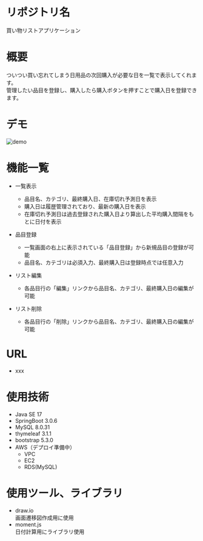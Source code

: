 # リポジトリ名
買い物リストアプリケーション
# 概要
ついつい買い忘れてしまう日用品の次回購入が必要な日を一覧で表示してくれます。</br>
管理したい品目を登録し、購入したら購入ボタンを押すことで購入日を登録できます。

# デモ
![demo](https://github.com/tatsukennBs/ThingsToBuyReminder/assets/70462631/a7546e5d-af91-4ff2-9969-8bb1e48e52d4)

# 機能一覧
- 一覧表示
	- 品目名、カテゴリ、最終購入日、在庫切れ予測日を表示
	- 購入日は履歴管理されており、最新の購入日を表示
	- 在庫切れ予測日は過去登録された購入日より算出した平均購入間隔をもとに日付を表示

- 品目登録
	- 一覧画面の右上に表示されている「品目登録」から新規品目の登録が可能
	- 品目名、カテゴリは必須入力、最終購入日は登録時点では任意入力

- リスト編集
	- 各品目行の「編集」リンクから品目名、カテゴリ、最終購入日の編集が可能

- リスト削除
	- 各品目行の「削除」リンクから品目名、カテゴリ、最終購入日の編集が可能
# URL
- xxx

# 使用技術
- Java SE 17
- SpringBoot 3.0.6
- MySQL 8.0.31
- thymeleaf 3.1.1
- bootstrap 5.3.0
- AWS（デプロイ準備中）
	- VPC
	- EC2
	- RDS(MySQL)
# 使用ツール、ライブラリ
- draw.io<br/>  画面遷移図作成用に使用
- moment.js<br/>  日付計算用にライブラリ使用
